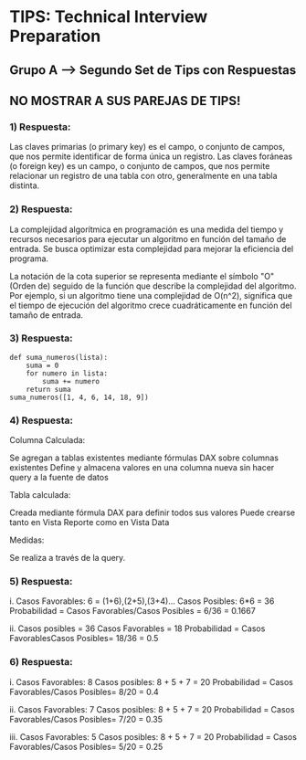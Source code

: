 <h1>TIPS: Technical Interview Preparation</h1>
<h2>Grupo A --&gt; Segundo Set de Tips con Respuestas</h2>
<h2>NO MOSTRAR A SUS PAREJAS DE TIPS!</h2>
<h3>1)  Respuesta:</h3>
<p>Las claves primarias (o primary key) es el campo, o conjunto de campos, que nos permite identificar de forma única un registro. Las claves foráneas (o foreign key) es un campo, o conjunto de campos, que nos permite relacionar un registro de una tabla con otro, generalmente en una tabla distinta. </p>
<h3>2)  Respuesta:</h3>
<p>La complejidad algorítmica en programación es una medida del tiempo y recursos necesarios para ejecutar un algoritmo en función del tamaño de entrada. Se busca optimizar esta complejidad para mejorar la eficiencia del programa.</p>
<p>La notación de la cota superior se representa mediante el símbolo "O" (Orden de) seguido de la función que describe la complejidad del algoritmo.
 Por ejemplo, si un algoritmo tiene una complejidad de O(n^2), significa que el tiempo de ejecución del algoritmo crece cuadráticamente en función del tamaño de entrada.</p>
<h3>3)  Respuesta:</h3>
<p><code>def suma_numeros(lista):
    suma = 0
    for numero in lista:
        suma += numero
    return suma
suma_numeros([1, 4, 6, 14, 18, 9])</code> </p>
<h3>4)  Respuesta:</h3>
<p>Columna Calculada:</p>
<p>Se agregan a tablas existentes mediante fórmulas DAX sobre columnas existentes
Define y almacena valores en una columna nueva sin hacer query a la fuente de datos</p>
<p>Tabla calculada:</p>
<p>Creada mediante fórmula DAX para definir todos sus valores
Puede crearse tanto en Vista Reporte como en Vista Data</p>
<p>Medidas:</p>
<p>Se realiza a través de la query.</p>
<h3>5)  Respuesta:</h3>
<p>i. Casos Favorables: 6 = (1+6),(2+5),(3+4)... 
Casos Posibles: 6*6 = 36
Probabilidad = Casos Favorables/Casos Posibles = 6/36 = 0.1667</p>
<p>ii. Casos posibles = 36
Casos Favorables = 18
Probabilidad = Casos FavorablesCasos Posibles= 18/36 = 0.5</p>
<h3>6)  Respuesta:</h3>
<p>i. Casos Favorables: 8
Casos posibles: 8 + 5 + 7 = 20
Probabilidad = Casos Favorables/Casos Posibles= 8/20 = 0.4</p>
<p>ii. Casos Favorables: 7
Casos posibles: 8 + 5 + 7 = 20
Probabilidad = Casos Favorables/Casos Posibles= 7/20 = 0.35</p>
<p>iii. Casos Favorables: 5
Casos posibles: 8 + 5 + 7 = 20
Probabilidad = Casos Favorables/Casos Posibles= 5/20 = 0.25</p>